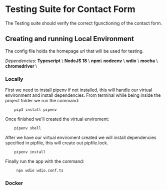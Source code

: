 # Testing Suite for Contact Form

The Testing suite should verify the correct fgunctioning of the contact form.

## Creating and running Local Environment

The config file holds the homepage url that will be used for testing.

*Dependencies:*
    **Typescript** \\
    **NodeJS 18** \\
    **npm**\\
    **nodeenv** \\
    **wdio** \\
    **mocha** \\
    **chromedriver** \\

### Locally

First we need to install pipenv if not installed, this will handle our virtual environment and install dependencies. From terminal while being inside the project folder we run the command:
```
    pip3 install pipenv
```
Once finished we'll created the virtual enviroment:
```
    pipenv shell
```
After we have our virtual enviroment created we will install dependencies specified in pipfile, this will create out pipfile.lock.
```
    pipenv install
```
Finally run the app with the command:
```
     npx wdio wdio.conf.ts 
```
### Docker